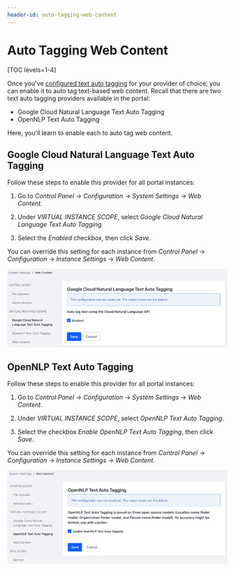 ```yaml
---
header-id: auto-tagging-web-content
---
```


# Auto Tagging Web Content

[TOC levels=1-4]

Once you've 
[configured text auto tagging](/discover/portal/-/knowledge_base/7-2/auto-tagging-text) 
for your provider of choice, you can enable it to auto tag text-based web 
content. Recall that there are two text auto tagging providers available in the 
portal: 

-   Google Cloud Natural Language Text Auto Tagging 
-   OpenNLP Text Auto Tagging 

Here, you'll learn to enable each to auto tag web content. 

## Google Cloud Natural Language Text Auto Tagging

Follow these steps to enable this provider for all portal instances: 

1.  Go to *Control Panel* &rarr; *Configuration* &rarr; *System Settings* &rarr; 
    *Web Content*. 

2.  Under *VIRTUAL INSTANCE SCOPE*, select 
    *Google Cloud Natural Language Text Auto Tagging*. 

3.  Select the *Enabled* checkbox, then click *Save*.

You can override this setting for each instance from *Control Panel* &rarr; 
*Configuration* &rarr; *Instance Settings* &rarr; *Web Content*. 

![Figure 1: Enable Google Cloud Natural Language text auto tagging for web content.](../../../images/auto-tagging-wc-google.png)

## OpenNLP Text Auto Tagging

Follow these steps to enable this provider for all portal instances: 

1.  Go to *Control Panel* &rarr; *Configuration* &rarr; *System Settings* &rarr; 
    *Web Content*. 

2.  Under *VIRTUAL INSTANCE SCOPE*, select *OpenNLP Text Auto Tagging*. 

3.  Select the checkbox *Enable OpenNLP Text Auto Tagging*, then click *Save*. 

You can override this setting for each instance from *Control Panel* &rarr; 
*Configuration* &rarr; *Instance Settings* &rarr; *Web Content*. 

![Figure 2: Enable OpenNLP text auto tagging for web content.](../../../images/auto-tagging-wc-open-nlp.png)
